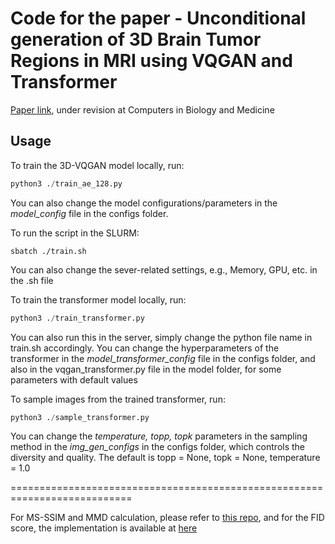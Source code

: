 # Code for the paper - Unconditional generation of 3D Brain Tumor Regions in MRI using VQGAN and Transformer

[Paper link](https://arxiv.org/abs/2310.01251), under revision at Computers in Biology and Medicine

## Usage

To train the 3D-VQGAN model locally, run:
```python
python3 ./train_ae_128.py
```
You can also change the model configurations/parameters in the *model_config* file in the configs folder.

To run the script in the SLURM:
```shell
sbatch ./train.sh
```
You can also change the sever-related settings, e.g., Memory, GPU, etc. in the .sh file

To train the transformer model locally, run:
```python
python3 ./train_transformer.py
```
You can also run this in the server, simply change the python file name in train.sh accordingly.
You can change the hyperparameters of the transformer in the *model_transformer_config* file in the configs folder, and also in the vqgan_transformer.py file in the model folder, for some parameters with default values

To sample images from the trained transformer, run: 
```python
python3 ./sample_transformer.py
```
You can change the *temperature, topp, topk* parameters in the sampling method in the *img_gen_configs* in the configs folder, which controls the diversity and quality. The default is topp = None, topk = None, temperature = 1.0

===========================================================================

For MS-SSIM and MMD calculation, please refer to [this repo](https://github.com/cyclomon/3dbraingen), and for the FID score, the implementation is available at [here](https://github.com/mseitzer/pytorch-fid)

